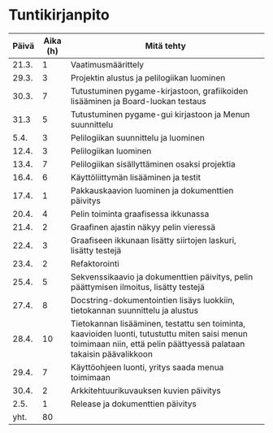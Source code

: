 # Tuntikirjanpito

|     Päivä     |   Aika (h)    |   Mitä tehty  |
| ------------- | ------------- | ------------- |
|   21.3.       |       1       | Vaatimusmäärittely|
|   29.3.       |       3       | Projektin alustus ja pelilogiikan luominen |
|   30.3.       |       7       | Tutustuminen pygame-kirjastoon, grafiikoiden lisääminen ja Board-luokan testaus|
|   31.3        |       5       | Tutustuminen pygame-gui kirjastoon ja Menun suunnittelu |
|   5.4.        |       3       | Pelilogiikan suunnittelu ja luominen |
|   12.4.       |       3       | Pelilogiikan luominen |
|   13.4.       |       7       | Pelilogiikan sisällyttäminen osaksi projektia |
|   16.4.       |       6       | Käyttöliittymän lisääminen ja testit |
|   17.4.       |       1       | Pakkauskaavion luominen ja dokumenttien päivitys|
|   20.4.       |       4       | Pelin toiminta graafisessa ikkunassa |
|   21.4.       |       2       | Graafinen ajastin näkyy pelin vieressä |
|   22.4.       |       3       | Graafiseen ikkunaan lisätty siirtojen laskuri, lisätty testejä|
|   23.4.       |       2       | Refaktorointi |
|   25.4.       |       5       | Sekvenssikaavio ja dokumenttien päivitys, pelin päättymisen ilmoitus, lisätty testejä |
|   27.4.       |       8       | Docstring-dokumentointien lisäys luokkiin, tietokannan suunnittelu ja alustus |
|   28.4.       |       10      | Tietokannan lisääminen, testattu sen toiminta, kaavioiden luonti, tutustuttu miten saisi menun toimimaan niin, että pelin päättyessä palataan takaisin päävalikkoon |
|   29.4.       |       7       | Käyttöohjeen luonti, yritys saada menua toimimaan |
|   30.4.       |       2       | Arkkitehtuurikuvauksen kuvien päivitys |
|   2.5.        |       1       | Release ja dokumenttien päivitys |
|   yht.        |       80      |               |
